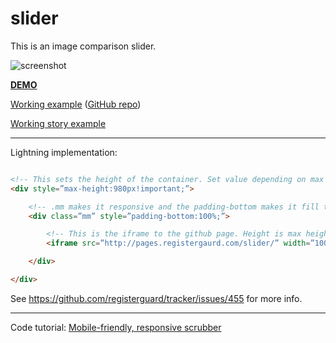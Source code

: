 # slider

This is an image comparison slider.

![screenshot](http://github.com/rgpages/slider/default.gif)

**[DEMO](http://pages.registerguard.com/slider/)**

[Working example](http://pages.registerguard.com/Country-Fair-slider/) ([GitHub repo](http://github.com/rgpages/Country-Fair-slider))

[Working story example](http://registerguard.com/rg/staging/31724631-110/fair-bob-indya-oregon-says.html.csp)

---

Lightning implementation:

```html

<!-- This sets the height of the container. Set value depending on max height of image. -->
<div style=”max-height:980px!important;”>

    <!-- .mm makes it responsive and the padding-bottom makes it fill the full image -->
    <div class=”mm” style=”padding-bottom:100%;”>

        <!-- This is the iframe to the github page. Height is max height -->
        <iframe src=”http://pages.registergaurd.com/slider/” width=”100%” height=”980” frameBorder=”0” scrolling=”no”></iframe>

    </div>

</div>

```

See https://github.com/registerguard/tracker/issues/455 for more info.

---


Code tutorial: [Mobile-friendly, responsive scrubber](http://demosthenes.info/blog/842/A-Mobile-Ready-Before-And-After-Image-Comparison-UI)
